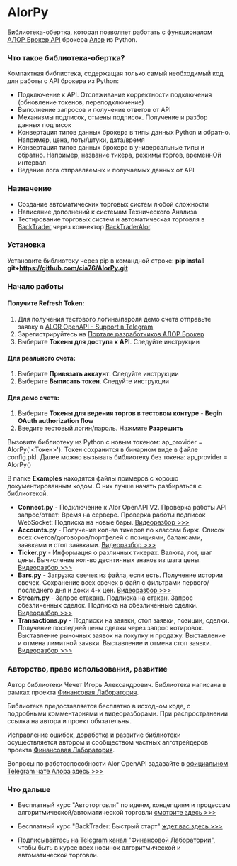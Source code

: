 # AlorPy
Библиотека-обертка, которая позволяет работать с функционалом [АЛОР Брокер API](https://alor.dev/docs) брокера [Алор](https://www.alorbroker.ru/) из Python.

### Что такое библиотека-обертка?
Компактная библиотека, содержащая только самый необходимый код для работы с API брокера из Python:
- Подключение к API. Отслеживание корректности подключения (обновление токенов, переподключение)
- Выполнение запросов и получение ответов от API
- Механизмы подписок, отмены подписок. Получение и разбор данных подписок
- Конвертация типов данных брокера в типы данных Python и обратно. Например, цена, лоты/штуки, дата/время
- Конвертация типов данных брокера в универсальные типы и обратно. Например, название тикера, режимы торгов, временнОй интервал
- Ведение лога отправляемых и получаемых данных от API

### Назначение
 - Создание автоматических торговых систем любой сложности
 - Написание дополнений к системам Технического Анализа
 - Тестирование торговых систем и автоматическая торговля в [BackTrader](https://www.backtrader.com/) через коннектор [BackTraderAlor](https://github.com/cia76/BackTraderAlor).

### Установка
Установите библиотеку через pip в командной строке: **pip install git+https://github.com/cia76/AlorPy.git** 

### Начало работы
#### Получите Refresh Token:
1. Для получения тестового логина/пароля демо счета отправьте заявку в [ALOR OpenAPI - Support в Telegram](https://t.me/AlorOpenAPI)
2. Зарегистрируйтесь на [Портале разработчиков АЛОР Брокер](https://alor.dev/login)
3. Выберите **Токены для доступа к API**. Следуйте инструкции

#### Для реального счета:
1. Выберите **Привязать аккаунт**. Следуйте инструкции
2. Выберите **Выписать токен**. Следуйте инструкции

#### Для демо счета:
1. Выберите **Токены для ведения торгов в тестовом контуре** - **Begin OAuth authorization flow**
2. Введите тестовый логин/пароль. Нажмите **Разрешить**

Вызовите библиотеку из Python с новым токеном: ap_provider = AlorPy('<Токен>'). Токен сохранится в бинарном виде в файле config.pkl. Далее можно вызывать библиотеку без токена: ap_provider = AlorPy()

В папке **Examples** находятся файлы примеров с хорошо документированным кодом. С них лучше начать разбираться с библиотекой.

- **Connect.py** - Подключение к Alor OpenAPI V2. Проверка работы API запрос/ответ: Время на сервере. Проверка работы подписок WebSocket: Подписка на новые бары. [Видеоразбор >>>](https://finlab.vip/wpm/xpy/connect/)
- **Accounts.py** - Получение кол-ва тикеров по классам бирж. Список всех счетов/договоров/портфелей с позициями, балансами, заявками и стоп заявками. [Видеоразбор >>>](https://finlab.vip/wpm/xpy/accounts/)
- **Ticker.py** - Информация о различных тикерах. Валюта, лот, шаг цены. Вычисление кол-во десятичных знаков из шага цены. [Видеоразбор >>>](https://finlab.vip/wpm/xpy/ticker/)
- **Bars.py** - Загрузка свечек из файла, если есть. Получение истории свечек. Сохранение всех свечек в файл с фильтрами первого/последнего дня и дожи 4-х цен. [Видеоразбор >>>](https://finlab.vip/wpm/xpy/bars/)
- **Stream.py** - Запрос стакана. Подписка на стакан. Запрос обезличенных сделок. Подписка на обезличенные сделки. [Видеоразбор >>>](https://finlab.vip/wpm/xpy/stream/)
- **Transactions.py** - Подписки на заявки, стоп заявки, позиции, сделки. Получение последней цены сделки через запрос котировок. Выставление рыночных заявок на покупку и продажу. Выставление и отмена лимитной заявки. Выставление и отмена стоп заявки. [Видеоразбор >>>](https://finlab.vip/wpm/xpy/transactions/)

### Авторство, право использования, развитие
Автор библиотеки Чечет Игорь Александрович. Библиотека написана в рамках проекта [Финансовая Лаборатория](https://finlab.vip/).

Библиотека предоставляется бесплатно в исходном коде, с подробными комментариями и видеоразборами. При распространении ссылка на автора и проект обязательны.

Исправление ошибок, доработка и развитие библиотеки осуществляется автором и сообществом частных алготрейдеров проекта [Финансовая Лаборатория](https://finlab.vip/).

Вопросы по работоспособности Alor OpenAPI задавайте в [официальном Telegram чате Алора здесь >>>](https://t.me/alor_openapi_chat)

### Что дальше
- Бесплатный курс "Автоторговля" по идеям, концепциям и процессам алгоритмической/автоматической торговли [смотрите здесь >>>](https://finlab.vip/wpm-category/autotrading2021/)


- Бесплатный курс "BackTrader: Быстрый старт" [ждет вас здесь >>>](https://finlab.vip/wpm-category/btquickstart/)


- [Подписывайтесь на Telegram канал "Финансовой Лаборатории",](https://t.me/finlabvip) чтобы быть в курсе всех новинок алгоритмической и автоматической торговли.
